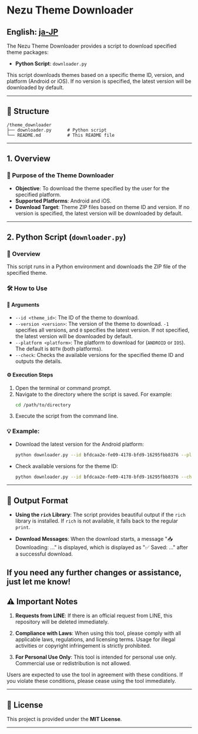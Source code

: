 # Nezu Theme Downloader

## English: [ja-JP](README.md)

The Nezu Theme Downloader provides a script to download specified theme packages:

- **Python Script**: `downloader.py`

This script downloads themes based on a specific theme ID, version, and platform (Android or iOS). If no version is specified, the latest version will be downloaded by default.

---

## 📂 Structure

```
/theme_downloader
├── downloader.py      # Python script
└── README.md          # This README file
```

---

## 1. Overview

### 🎯 Purpose of the Theme Downloader

- **Objective**: To download the theme specified by the user for the specified platform.
- **Supported Platforms**: Android and iOS.
- **Download Target**: Theme ZIP files based on theme ID and version. If no version is specified, the latest version will be downloaded by default.

---

## 2. Python Script (`downloader.py`)

### 📜 Overview

This script runs in a Python environment and downloads the ZIP file of the specified theme.

### 🛠️ How to Use

#### 🔧 Arguments

- `--id <theme_id>`: The ID of the theme to download.
- `--version <version>`: The version of the theme to download. `-1` specifies all versions, and `0` specifies the latest version. If not specified, the latest version will be downloaded by default.
- `--platform <platform>`: The platform to download for (`ANDROID` or `IOS`). The default is `BOTH` (both platforms).
- `--check`: Checks the available versions for the specified theme ID and outputs the details.

#### ⚙️ Execution Steps

1. Open the terminal or command prompt.
2. Navigate to the directory where the script is saved. For example:
   ```bash
   cd /path/to/directory
   ```
3. Execute the script from the command line.

### 💡 Example:

- Download the latest version for the Android platform:
  ```bash
  python downloader.py --id bfdcaa2e-fe09-4178-bfd9-16295fbb8376 --platform ANDROID
  ```

- Check available versions for the theme ID:
  ```bash
  python downloader.py --id bfdcaa2e-fe09-4178-bfd9-16295fbb8376 --check
  ```

---

## 📜 Output Format

- **Using the `rich` Library**: The script provides beautiful output if the `rich` library is installed. If `rich` is not available, it falls back to the regular `print`.

- **Download Messages**: When the download starts, a message "📥 Downloading: ..." is displayed, which is displayed as "✅ Saved: ..." after a successful download.

If you need any further changes or assistance, just let me know!
---

## ⚠️ Important Notes

1. **Requests from LINE**: 
   If there is an official request from LINE, this repository will be deleted immediately.

2. **Compliance with Laws**:
   When using this tool, please comply with all applicable laws, regulations, and licensing terms. Usage for illegal activities or copyright infringement is strictly prohibited.

3. **For Personal Use Only**:
   This tool is intended for personal use only. Commercial use or redistribution is not allowed.

Users are expected to use the tool in agreement with these conditions. If you violate these conditions, please cease using the tool immediately.

---

## 📝 License

This project is provided under the **MIT License**.

--- 
